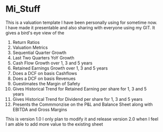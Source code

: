 # Mi_Stuff

This is a valuation template I have been personally using for sometime now. I have made it presentable and also sharing with everyone using my GIT.
It gives a bird's eye view of the 
1. Return Ratios
2. Valuation Metrics
3. Sequential Quarter Growth
4. Last Two Quarters YoY Growth
5. Cash Flow Growth over 1, 3 and 5 years
6. Retained Earnings Growth over 1, 3 and 5 years
7. Does a DCF on basis Cashflows 
8. Does a DCF on basis Revenues
9. Guestimates the Margin of Safety
10. Gives Historical Trend for Retained Earning per share for 1, 3 and 5 years
11. Gives Historical Trend for Dividend per share for 1, 3 and 5 years
12. Presents the Commmonzise on the P&L and Balance Sheet along with EBITDA and Gross Margins


This is version 1.0
I only plan to modify it and release version 2.0 when I feel I am able to add more value to the existing sheet
